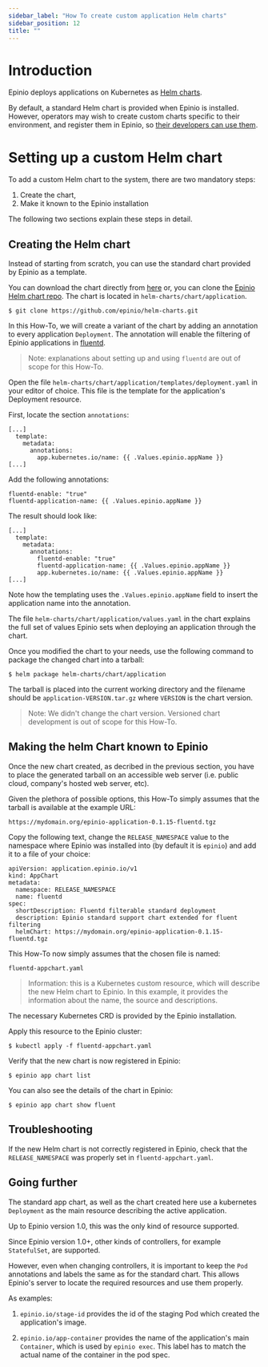 ```yaml
---
sidebar_label: "How To create custom application Helm charts"
sidebar_position: 12
title: ""
---
```


# Introduction

Epinio deploys applications on Kubernetes as [Helm charts](https://helm.sh/).

By default, a standard Helm chart is provided when Epinio is installed.
However, operators may wish to create custom charts specific to their environment, and
register them in Epinio, so [their developers can use them](using_custom_appcharts.md).

# Setting up a custom Helm chart

To add a custom Helm chart to the system, there are two mandatory steps:

  1. Create the chart,
  2. Make it known to the Epinio installation

The following two sections explain these steps in detail.

## Creating the Helm chart

Instead of starting from scratch, you can use the standard chart provided by Epinio as a
template.

You can download the chart directly from [here](https://github.com/epinio/helm-charts/tree/main/chart/application)
or, you can clone the [Epinio Helm chart repo](https://github.com/epinio/helm-charts.git).
The chart is located in `helm-charts/chart/application`.

```
$ git clone https://github.com/epinio/helm-charts.git
```

In this How-To, we will create a variant of the chart by adding an annotation to every
application `Deployment`. The annotation will enable the filtering of Epinio applications
in [fluentd](https://www.fluentd.org/).

> Note: explanations about setting up and using `fluentd` are out of scope for this How-To.

Open the file `helm-charts/chart/application/templates/deployment.yaml` in your editor of
choice.  This file is the template for the application's Deployment resource.

First, locate the section `annotations`:

```
[...]
  template:
    metadata:
      annotations:
        app.kubernetes.io/name: {{ .Values.epinio.appName }}
[...]
```

Add the following annotations:

```
fluentd-enable: "true"
fluentd-application-name: {{ .Values.epinio.appName }}
```

The result should look like:

```
[...]
  template:
    metadata:
      annotations:
        fluentd-enable: "true"
        fluentd-application-name: {{ .Values.epinio.appName }}
        app.kubernetes.io/name: {{ .Values.epinio.appName }}
[...]
```

Note how the templating uses the `.Values.epinio.appName` field to insert the application
name into the annotation.

The file `helm-charts/chart/application/values.yaml` in the chart explains the full set of
values Epinio sets when deploying an application through the chart.

Once you modified the chart to your needs, use the following command to package the
changed chart into a tarball:

```
$ helm package helm-charts/chart/application
```

The tarball is placed into the current working directory and the filename should be
`application-VERSION.tar.gz` where `VERSION` is the chart version.

> Note: We didn't change the chart version. Versioned chart development is out of scope
> for this How-To.


## Making the helm Chart known to Epinio

Once the new chart created, as decribed in the previous section, you have to place the
generated tarball on an accessible web server (i.e. public cloud, company's hosted web
server, etc).

Given the plethora of possible options, this How-To simply assumes that the tarball is
available at the example URL:

```
https://mydomain.org/epinio-application-0.1.15-fluentd.tgz
```

Copy the following text, change the `RELEASE_NAMESPACE` value to the namespace where
Epinio was installed into (by default it is `epinio`) and add it to a file of your choice:

```
apiVersion: application.epinio.io/v1
kind: AppChart
metadata:
  namespace: RELEASE_NAMESPACE
  name: fluentd
spec:
  shortDescription: Fluentd filterable standard deployment
  description: Epinio standard support chart extended for fluent filtering
  helmChart: https://mydomain.org/epinio-application-0.1.15-fluentd.tgz
```

This How-To now simply assumes that the chosen file is named:

```
fluentd-appchart.yaml
```

> Information: this is a Kubernetes custom resource, which will describe the new Helm
> chart to Epinio.  In this example, it provides the information about the name, the
> source and descriptions.

The necessary Kubernetes CRD is provided by the Epinio installation.

Apply this resource to the Epinio cluster:

```
$ kubectl apply -f fluentd-appchart.yaml
```

Verify that the new chart is now registered in Epinio:

```
$ epinio app chart list
```

You can also see the details of the chart in Epinio:

```
$ epinio app chart show fluent
```

## Troubleshooting

If the new Helm chart is not correctly registered in Epinio, check that the
`RELEASE_NAMESPACE` was properly set in `fluentd-appchart.yaml`.

## Going further

The standard app chart, as well as the chart created here use a kubernetes `Deployment` as
the main resource describing the active application.

Up to Epinio version 1.0, this was the only kind of resource supported.

Since Epinio version 1.0+, other kinds of controllers, for example `StatefulSet`, are supported.

However, even when changing controllers, it is important to keep the `Pod` annotations and
labels the same as for the standard chart. This allows Epinio's server to locate the required resources and
use them properly.

As examples:

  1. `epinio.io/stage-id` provides the id of the staging Pod which created the application's image.

  1. `epinio.io/app-container` provides the name of the application's main `Container`,
     which is used by `epinio exec`. This label has to match the actual name of the
     container in the pod spec.
